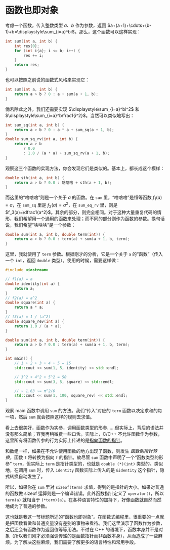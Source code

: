 # 函数也即对象

考虑一个函数，传入整数类型 $a$、$b$ 作为参数，返回 $a+(a+1)+\cdots+(b-1)+b=\displaystyle\sum_{i=a}^bi$。那么，这个函数可以这样实现：

```cpp
int sum(int a, int b) {
    int res{0};
    for (int i{a}; i <= b; i++) {
        res += i;
    }
    return res;
}
```

也可以按照之前说的函数式风格来实现它：

```cpp
int sum(int a, int b) {
    return a > b ? 0 : a + sum(a + 1, b);
}
```

倘若除此之外，我们还需要实现 $\displaystyle\sum_{i=a}^bi^2$ 和 $\displaystyle\sum_{i=a}^b\frac1{i^2}$。当然可以类似地写出：

```cpp
int sum_sq(int a, int b) {
    return a > b ? 0 : a * a + sum_sq(a + 1, b);
}
double sum_sq_rv(int a, int b) {
    return a > b 
        ? 0.0 
        : 1.0 / (a * a) + sum_sq_rv(a + 1, b);
}
```

观察这三个函数的实现方法，你会发现它们是类似的。基本上，都长成这个模样：
```cpp
double sth(int a, int b) {
    return a > b ? 0.0 : 啥啥啥 + sth(a + 1, b);
}
```

而这里的“啥啥啥”则是一个关于 $a$ 的函数。在 `sum` 里，“啥啥啥”是恒等函数 $f_1(a)=a$，在 `sum_sq` 里是 $f_2(a)=a^2$，在 `sum_eq_rv` 里，则是 $f_3(a)=\dfrac1{a^2}$。其余的部分，则完全相同。对于这种大量重复代码的情形，我们希望用一个通用的函数来处理；而不同的部分则作为函数的参数。换句话说，我们希望“啥啥啥”是一个参数：

```cpp
double sum(int a, int b, double term(int)) {
    return a > b ? 0.0 : term(a) + sum(a + 1, b, term);
}
```

这里，我就使用了 `term` 参数。根据刚才的分析，它是一个关于 `a` 的“函数”（传入一个 `int`，返回 `double` 类型）。使用的时候，需要这样做：

```CPP
#include <iostream>

// f1(a) = a
double identity(int a) {
    return a;
}
// f2(a) = a^2
double square(int a) {
    return a * a;
}
// f3(a) = 1 / (a^2)
double square_rev(int a) {
    return 1.0 / (a * a);
}

double sum(int a, int b, double term(int)) {
    return a > b ? 0.0 : term(a) + sum(a + 1, b, term);
}

int main() {
    // 1 + 2 + 3 + 4 + 5 = 15
    std::cout << sum(1, 5, identity) << std::endl;

    // 3^2 + 4^2 + 5^2 = 50
    std::cout << sum(3, 5, square) << std::endl;

    // ~ 1.63 ~= π^2/6
    std::cout << sum(1, 100, square_rev) << std::endl;
}
```

观察 main 函数中调用 `sum` 的方法。我们“传入”对应的 `term` 函数以决定求和的每一项，然后 `sum` 就会按照这样的规则去求值。

看上去很美好，函数作为实参，调用函数类型的形参……但实际上，背后的语法并没有那么简单；容我再稍微费一些口舌。实际上，C/C++ 不允许函数作为参数，这里所有将函数传参的行为实际上传递的是[指向函数的指针](ch04/pointer/pointer_def_2#idx_函数指针)。

和数组一样，如果在不允许使用函数的地方出现了函数，则发生 *函数到指针转换*，函数 `f` 将转换为指向 `f` 的指针。故尽管 `sum` 函数中声明了一个“函数类型的形参” `term`，但实际上 `term` 是指针类型的，也就是 `double (*)(int)` 类型的。类似地，在调用 `sum` 时，传入 `identity` 函数实际上传入的是 `&identity` 这个指针，隐式转换自动发生了。

所以，如果你在 `sum` 里对 `sizeof(term)` 求值，得到的是指针的大小。如果对普通的函数做 sizeof 运算则是一个编译错误。此外函数指针定义了 `operator()`，所以 `term(a)` 就相当于 `(*term)(a)`。在各种语言特性的加持下，好像函数就自然而然地成为了普通的参数。

这也就是我这一节标题所述的“函数也即对象”。在函数式编程里，很重要的一点就是把函数看做和普通变量没有差别的事物来看待。我们这里演示了函数作为参数，之后还会有函数作为返回值等等用法。不过在 C++ 的语境下，函数本身并不是对象（所以我们刚才必须强调传递的是函数指针而非函数本身），从而造成了一些麻烦。为了解决这些麻烦，我们需要了解更多的语言特性和常用手段。
